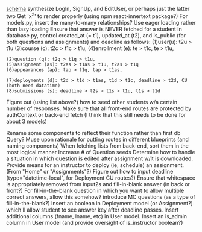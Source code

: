[schema](https://drawsql.app/appacademy-2/diagrams/net_assign#)
synthesize LogIn, SignUp, and EditUser, or perhaps just the latter two
Get 'x<sup>2</sup>' to render properly (using npm react-innertext package?)
For models.py, insert the many-to-many relationships?
Use eager loading rather than lazy loading
Ensure that answer is NEVER fetched for a student
In database.py, control created_at (= t1), updated_at (t2), and is_public (for both
    questions and assignments) and deadline as follows:
    (1)user(u): t2u > t1u
    (3)course (c): t2c > t1c > t1u,
    (4)enrollment (e): te > t1c, te > t1u,

    (2)question (q): t2q > t1q > t1u,
    (5)assignment (as): t2as > t1as > t1u, t2as > t1q
    (6)appearances (ap): tap > t1q, tap > t1as,

    (7)deployments (d): t2d > t1d > t1as, t1d > t1c, deadline > t2d, CU (both need datatime)
    (8)submissions (s): deadline > t2s > t1s > t1u, t1s > t1d

Figure out (using list above?) how to seed other students w/a certain number of responses.
Make sure that all front-end routes are protected by authContext or back-end fetch (I think
    that this still needs to be done for about 3 models)

Rename some components to reflect their function rather than first db Query?
Muse upon rationale for putting routes in different blueprints (and naming components)
When fetching lists from back-end, sort them in the most logical manner
Increase # of Question seeds
Determine how to handle a situation in which question is edited after assignment w/it is downloaded.
Provide means for an instructor to deploy (ie, schedule) an assignment. (From "Home" or "Assignments"?)
Figure out how to input deadline (type="datetime-local", for Deployment CU routes?)
Ensure that whitespace is appropriately removed from input2s and fill-in-blank answer (in back or front?)
For fill-in-the-blank question in which you want to allow multiple correct answers, allow this somehow?
introduce MC questions (as a type of fill-in-the-blank?)
Insert an boolean in Deployment model (or Assignment?) which'll allow student to see answer key after deadline passes.
Insert additional columns (fname, lname, etc) in User model.
Insert an is_admin column in User model (and provide oversight of is_instructor boolean?)
